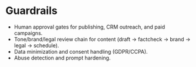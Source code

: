 # Guardrails

- Human approval gates for publishing, CRM outreach, and paid campaigns.
- Tone/brand/legal review chain for content (draft -> factcheck -> brand -> legal -> schedule).
- Data minimization and consent handling (GDPR/CCPA).
- Abuse detection and prompt hardening.
